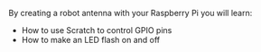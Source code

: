 By creating a robot antenna with your Raspberry Pi you will learn:

- How to use Scratch to control GPIO pins
- How to make an LED flash on and off
